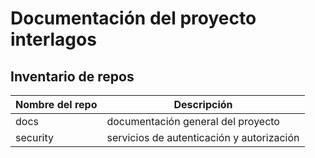 # Documentación del proyecto interlagos

## Inventario de repos

| Nombre del repo | Descripción |
| -------- | ------- |
| docs  | documentación general del proyecto |
| security | servicios de autenticación y autorización |

